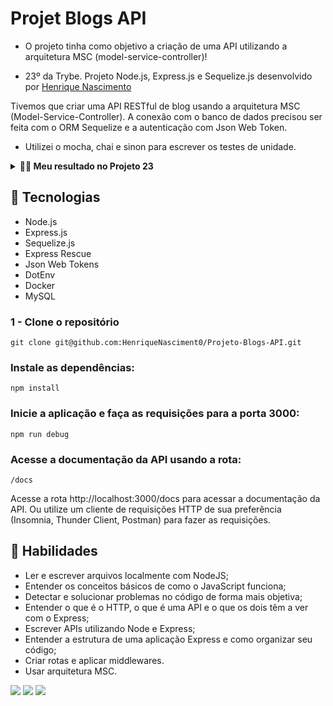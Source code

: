 # Projet Blogs API

* O projeto tinha como objetivo a criação de uma API utilizando a arquitetura MSC (model-service-controller)!

* 23º da Trybe. Projeto Node.js, Express.js e Sequelize.js desenvolvido por [Henrique Nascimento](https://www.linkedin.com/in/henriquen-dev/)

Tivemos que criar uma API RESTful de blog usando a arquitetura MSC (Model-Service-Controller). A conexão com o banco de dados precisou ser feita com o ORM Sequelize e a autenticação com Json Web Token.

* Utilizei o mocha, chai e sinon para escrever os testes de unidade.

<details>
  <summary><strong>👨‍💻 Meu resultado no Projeto 23</strong></summary><br />
<img src="./public/store-manager.png"/>
</details>

## 🚀 Tecnologias

* Node.js
* Express.js
* Sequelize.js
* Express Rescue
* Json Web Tokens
* DotEnv
* Docker
* MySQL

### 1 - Clone o repositório
```
git clone git@github.com:HenriqueNasciment0/Projeto-Blogs-API.git
```

### Instale as dependências:
```
npm install
```

### Inicie a aplicação e faça as requisições para a porta 3000:

```
npm run debug
```

### Acesse a documentação da API usando a rota:
```
/docs
```
Acesse a rota http://localhost:3000/docs para acessar a documentação da API. Ou utilize um cliente de requisições HTTP de sua preferência (Insomnia, Thunder Client, Postman) para fazer as requisições.

## 🚀 Habilidades


* Ler e escrever arquivos localmente com NodeJS;
* Entender os conceitos básicos de como o JavaScript funciona;
* Detectar e solucionar problemas no código de forma mais objetiva;
* Entender o que é o HTTP, o que é uma API e o que os dois têm a ver com o Express;
* Escrever APIs utilizando Node e Express;
* Entender a estrutura de uma aplicação Express e como organizar seu código;
* Criar rotas e aplicar middlewares.
* Usar arquitetura MSC.



<div> 
  <a href = "mailto:hsncorretor@gmail.com"><img src="https://img.shields.io/badge/-Gmail-%23333?style=for-the-badge&logo=gmail&logoColor=white" target="_blank"></a>
  <a href="https://www.linkedin.com/in/henriquen-dev/" target="_blank"><img src="https://img.shields.io/badge/-LinkedIn-%230077B5?style=for-the-badge&logo=linkedin&logoColor=white" target="_blank"></a>
    <a href="https://instagram.com/henrique.s.nasc" target="_blank"><img src="https://img.shields.io/badge/-Instagram-%23E4405F?style=for-the-badge&logo=instagram&logoColor=white" target="_blank"></a> 
</div>
